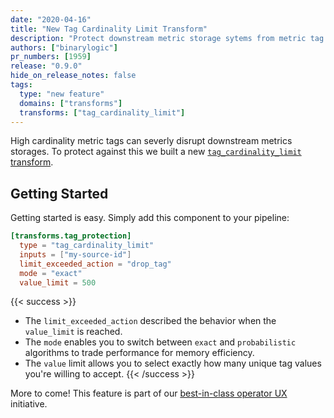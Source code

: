 ```yaml
---
date: "2020-04-16"
title: "New Tag Cardinality Limit Transform"
description: "Protect downstream metric storage sytems from metric tag explosion"
authors: ["binarylogic"]
pr_numbers: [1959]
release: "0.9.0"
hide_on_release_notes: false
tags:
  type: "new feature"
  domains: ["transforms"]
  transforms: ["tag_cardinality_limit"]
---
```


High cardinality metric tags can severly disrupt downstream metrics storages. To
protect against this we built a new
[`tag_cardinality_limit` transform][docs.transforms.tag_cardinality_limit].

## Getting Started

Getting started is easy. Simply add this component to your pipeline:

```toml title="vector.toml"
[transforms.tag_protection]
  type = "tag_cardinality_limit"
  inputs = ["my-source-id"]
  limit_exceeded_action = "drop_tag"
  mode = "exact"
  value_limit = 500
```

{{< success >}}
- The `limit_exceeded_action` described the behavior when the `value_limit` is reached.
- The `mode` enables you to switch between `exact` and `probabilistic` algorithms to trade performance for memory efficiency.
- The `value` limit allows you to select exactly how many unique tag values you're willing to accept.
{{< /success >}}

More to come! This feature is part of our [best-in-class operator
UX][urls.milestone_39] initiative.

[docs.transforms.tag_cardinality_limit]: /docs/reference/configuration/transforms/tag_cardinality_limit/
[urls.milestone_39]: https://github.com/timberio/vector/milestone/39
